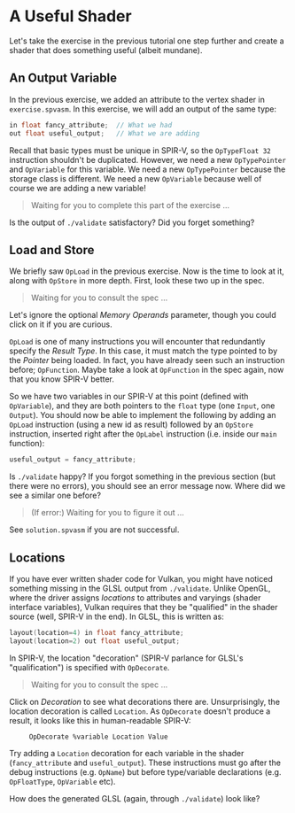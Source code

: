 # A Useful Shader

Let's take the exercise in the previous tutorial one step further and create a shader that does
something useful (albeit mundane).

## An Output Variable

In the previous exercise, we added an attribute to the vertex shader in `exercise.spvasm`.  In this
exercise, we will add an output of the same type:

```c
in float fancy_attribute;  // What we had
out float useful_output;   // What we are adding
```

Recall that basic types must be unique in SPIR-V, so the `OpTypeFloat 32` instruction shouldn't be
duplicated.  However, we need a new `OpTypePointer` and `OpVariable` for this variable.  We need a
new `OpTypePointer` because the storage class is different.  We need a new `OpVariable` because well
of course we are adding a new variable!

> Waiting for you to complete this part of the exercise ...

Is the output of `./validate` satisfactory?  Did you forget something?

## Load and Store

We briefly saw `OpLoad` in the previous exercise.  Now is the time to look at it, along with
`OpStore` in more depth.  First, look these two up in the spec.

> Waiting for you to consult the spec ...

Let's ignore the optional _Memory Operands_ parameter, though you could click on it if you are
curious.

`OpLoad` is one of many instructions you will encounter that redundantly specify the _Result Type_.
In this case, it must match the type pointed to by the _Pointer_ being loaded.  In fact, you have
already seen such an instruction before; `OpFunction`.  Maybe take a look at `OpFunction` in the
spec again, now that you know SPIR-V better.

So we have two variables in our SPIR-V at this point (defined with `OpVariable`), and they are both
pointers to the `float` type (one `Input`, one `Output`).  You should now be able to implement the
following by adding an `OpLoad` instruction (using a new id as result) followed by an `OpStore`
instruction, inserted right after the `OpLabel` instruction (i.e. inside our `main` function):

```c
useful_output = fancy_attribute;
```

Is `./validate` happy?  If you forgot something in the previous section (but there were no errors),
you should see an error message now.  Where did we see a similar one before?

> (If error:) Waiting for you to figure it out ...

See `solution.spvasm` if you are not successful.

## Locations

If you have ever written shader code for Vulkan, you might have noticed something missing in the
GLSL output from `./validate`.  Unlike OpenGL, where the driver assigns _locations_ to attributes
and varyings (shader interface variables), Vulkan requires that they be "qualified" in the shader
source (well, SPIR-V in the end).  In GLSL, this is written as:

```c
layout(location=4) in float fancy_attribute;
layout(location=2) out float useful_output;
```

In SPIR-V, the location "decoration" (SPIR-V parlance for GLSL's "qualification") is specified with
`OpDecorate`.

> Waiting for you to consult the spec ...

Click on _Decoration_ to see what decorations there are.  Unsurprisingly, the location decoration is
called `Location`.  As `OpDecorate` doesn't produce a result, it looks like this in human-readable
SPIR-V:

```elisp
     OpDecorate %variable Location Value
```

Try adding a `Location` decoration for each variable in the shader (`fancy_attribute` and
`useful_output`).  These instructions must go after the debug instructions (e.g. `OpName`) but
before type/variable declarations (e.g. `OpFloatType`, `OpVariable` etc).

How does the generated GLSL (again, through `./validate`) look like?

